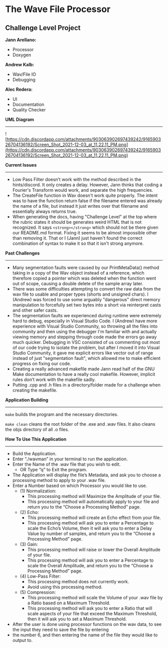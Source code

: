 # The Wave File Processor

## **Challenge Level Project**

**Jann Arellano:**

- Processor
- Doxygen

**Andrew Kalb:**

- Wav/File IO
- Debugging

**Alec Redera:**

- UI
- Documentation
- Quality Checker

**UML Diagram**

-------

![https://cdn.discordapp.com/attachments/903063902697439242/916590326704136192/Screen_Shot_2021-12-03_at_11.22.11_PM.png](https://cdn.discordapp.com/attachments/903063902697439242/916590326704136192/Screen_Shot_2021-12-03_at_11.22.11_PM.png)

**Current Issues**

---------

- Low Pass Filter doesn’t work with the method described in the hints/discord. It only creates a delay. However, Jann thinks that coding a Fourier's Transform would work, and separate the high frequencies.
- The CreateFile function in Wav doesn't work quite properly. The intent was to have the function return false if the filename entered was already the name of a file, but instead it just writes over that filename and essentially always returns true.
- When generating the docs, having "Challenge Level" at the top where the rubric states it should be generates weird HTML that is not recognized. It says `<strong></strong>` which should not be there given our README.md format. Fixing it seems to be almost impossible other than removing it. That or I (Jann) just haven't found the correct combination of syntax to make it so that it isn't strong anymore.

**Past Challenges**

----------------

- Many segmentation faults were caused by our PrintMetaData() method taking in a copy of the Wav object instead of a reference, which therefore copied a pointer which was deleted when the function went out of scope, causing a double delete of the sample array later.
- There was some difficulties attempting to convert the raw data from the wav file to usable and proper types (shorts and unsigned chars). I (Andrew) was forced to use some arguably "dangerous" direct memory manipulation to forcefully set two bytes into a short via reinterpret casts and other safer casts.
- The segmentation faults we experienced during runtime were extremely hard to debug, especially in Visual Studio Code. I (Andrew) have more experience with Visual Studio Community, so throwing all the files into community and then using the debugger I'm familiar with and actually viewing memory and stepping through code made the errors go away much quicker. Debugging in VSC consisted of us commenting out most of our code trying to isolate the problem, but after I moved it into Visual Studio Community, it gave me explicit errors like vector out of range instead of just "segmentation fault", which allowed me to make efficient progress on fixing our code.
- Creating a really advanced makefile made Jann read half of the GNU Make documentation to have a really cool makefile. However, implicit rules don’t work with the makefile sadly.
- Putting .cpp and .h files in a directory/folder made for a challenge when creating the makefile.

**Application Building**

-----------------------------

`make` builds the program and the necessary directories.

`make clean` cleans the root folder of the .exe and .wav files. It also cleans the objs directory of all .o files. 

**How To Use This Application**

-----------------------------------------

- Build the Application.
- Enter “./wavman” in your terminal to run the application.
- Enter the Name of the .wav file that you wish to edit.
  - OR Type “q” to Exit the program.
- The Application will display the file’s Metadata, and ask you to choose a processing method to apply to your .wav file.
- Enter a Number based on which Processor you would like to use.
  - (1) Normalization:
    - This processing method will Maximize the Amplitude of your file.
    - This processing method will automatically apply to your file and return you to the “Choose a Processing Method” page.
  - (2) Echo:
    - This processing method will create an Echo effect from your file.
    - This processing method will ask you to enter a Percentage to scale the Echo’s Volume, then it will ask you to enter a Delay Value by number of samples, and return you to the “Choose a Processing Method” page.
  - (3) Gain:
    - This processing method will raise or lower the Overall Amplitude of your file.
    - This processing method will ask you to enter a Percentage to scale the Overall Amplitude, and return you to the “Choose a Processing Method” page.
  - (4) Low-Pass Filter:
    - This processing method does not currently work.
    - Avoid using this processing method.
  - (5) Compression:
    - This processing method will scale the Volume of your .wav file by a Ratio based on a Maximum Threshold.
    - This processing method will ask you to enter a Ratio that will scale aspects of your file that exceed the Maximum Threshold, then it will ask you to set a Maximum Threshold.
- After the user is done using processor functions on the wav data, to see the input they need to save the file by entering 
- the number 6, and then entering the name of the file they would like to output to.